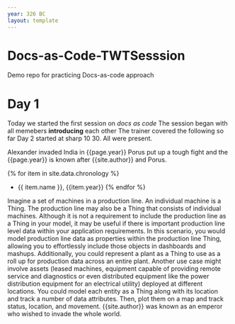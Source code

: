 ```yaml
---
year: 326 BC
layout: template
---
```


# Docs-as-Code-TWTSesssion
Demo repo for practicing Docs-as-code approach 
# Day 1
Today we started the first session on _docs as code_
The session began with all memebers **introducing** each other
The trainer covered the following so far
Day 2 started at sharp 10 30. All were present.


Alexander invaded India in {{page.year}}
Porus put up a tough fight and the {{page.year}} is known after {{site.author}} and Porus.

{% for item in site.data.chronology %}
- {{ item.name }}, {{item.year}}
{% endfor %}

Imagine a set of machines in a production line. An individual machine is a Thing.
The production line may also be a Thing that consists of individual machines.
Although it is not a requirement to include the production line as a Thing in your model, it may be useful if there is important production line level data within your application requirements. In this scenario, you would model production line data as properties within the production line Thing, allowing you to effortlessly include those objects in dashboards and mashups. Additionally, you could represent a plant as a Thing to use as a roll up for production data across an entire plant.
Another use case might involve assets (leased machines, equipment capable of providing remote service and diagnostics or even distributed equipment like the power distribution equipment for an electrical utility) deployed at different locations. You could model each entity as a Thing along with its location and track a number of data attributes. Then, plot them on a map and track status, location, and movement.
{{site.author}} was known as an emperor who wished to invade the whole world.
